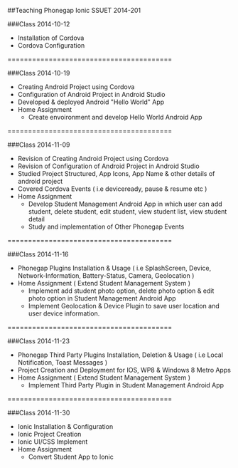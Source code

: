 ##Teaching Phonegap Ionic SSUET 2014-201

###Class 2014-10-12

* Installation of Cordova
* Cordova Configuration 

========================================

###Class 2014-10-19

* Creating Android Project using Cordova
* Configuration of Android Project in Android Studio
* Developed & deployed Android "Hello World" App
* Home Assignment
  - Create envoironment and develop Hello World Android App

========================================

###Class 2014-11-09

* Revision of Creating Android Project using Cordova
* Revision of Configuration of Android Project in Android Studio
* Studied Project Structured, App Icons, App Name & other details of android project
* Covered Cordova Events ( i.e deviceready, pause & resume etc )
* Home Assignment
  - Develop Student Management Android App in which user can add student, delete student, edit student, view student list, view student detail
  - Study and implementation of Other Phonegap Events

========================================

###Class 2014-11-16

* Phonegap Plugins Installation & Usage ( i.e SplashScreen, Device, Network-Information, Battery-Status, Camera, Geolocation  )
* Home Assignment ( Extend Student Management System )
  - Implement add student photo option, delete photo option & edit photo option in Student Management Android App
  - Implement Geolocation & Device Plugin to save user location and user device information.
  
========================================

###Class 2014-11-23

* Phonegap Third Party Plugins Installation, Deletion & Usage ( i.e Local Notification, Toast Messages )
* Project Creation and Deployment for IOS, WP8 & Windows 8 Metro Apps 
* Home Assignment ( Extend Student Management System )
  - Implement Third Party Plugin in Student Management Android App
  
========================================

###Class 2014-11-30

* Ionic Installation & Configuration
* Ionic Project Creation
* Ionic UI/CSS Implement  
* Home Assignment
  - Convert Student App to Ionic

